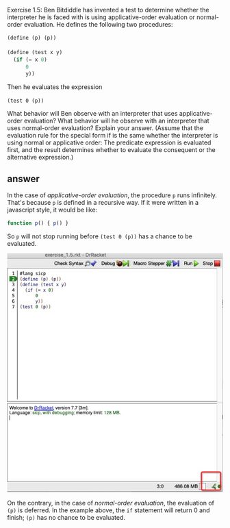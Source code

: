 Exercise 1.5: Ben Bitdiddle has invented a test to determine whether the interpreter he is faced with is using applicative-order evaluation or normal-order evaluation. He defines the following two procedures:

```scheme
(define (p) (p))

(define (test x y)
  (if (= x 0)
      0
      y))
```
Then he evaluates the expression

`(test 0 (p))`

What behavior will Ben observe with an interpreter that uses applicative-order evaluation? What behavior will he observe with an interpreter that uses normal-order evaluation? Explain your answer. (Assume that the evaluation rule for the special form if is the same whether the interpreter is using normal or applicative order: The predicate expression is evaluated first, and the result determines whether to evaluate the consequent or the alternative expression.)

## answer
In the case of *applicative-order evaluation*, the procedure `p` runs infinitely. That's because `p` is defined in a recursive way. If it were written in a javascript style, it would be like:

```js
function p() { p() }
```
So `p` will not stop running before `(test 0 (p))` has a chance to be evaluated.

![](./exercise_1.5.jpg)


On the contrary, in the case of *normal-order evaluation*, the evaluation of `(p)` is deferred. In the example above, the `if` statement will return 0 and finish; `(p)` has no chance to be evaluated.

